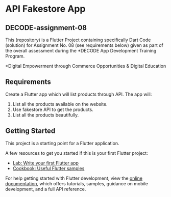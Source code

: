 # API Fakestore App
## DECODE-assignment-08

This (repository) is a Flutter Project containing specifically Dart Code (solution) for Assignment No. 08 (see requirements below) given as part of the overall assessment during the *DECODE App Development Training Program.

*Digital Empowerment through Commerce Opportunities & Digital Education

## Requirements

Create a Flutter app which will list products through API. The app will:
1. List all the products available on the website.<br>
2. Use fakestore API to get the products.<br>
3. List all the products beautifully.<br>

## Getting Started

This project is a starting point for a Flutter application.

A few resources to get you started if this is your first Flutter project:

- [Lab: Write your first Flutter app](https://docs.flutter.dev/get-started/codelab)
- [Cookbook: Useful Flutter samples](https://docs.flutter.dev/cookbook)

For help getting started with Flutter development, view the
[online documentation](https://docs.flutter.dev/), which offers tutorials,
samples, guidance on mobile development, and a full API reference.
